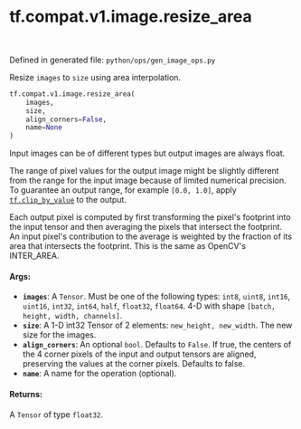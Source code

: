 <div itemscope itemtype="http://developers.google.com/ReferenceObject">
<meta itemprop="name" content="tf.compat.v1.image.resize_area" />
<meta itemprop="path" content="Stable" />
</div>

# tf.compat.v1.image.resize_area

<!-- Insert buttons -->

<table class="tfo-notebook-buttons tfo-api" align="left">
</table>

Defined in generated file: `python/ops/gen_image_ops.py`



<!-- Start diff -->
Resize `images` to `size` using area interpolation.

``` python
tf.compat.v1.image.resize_area(
    images,
    size,
    align_corners=False,
    name=None
)
```



<!-- Placeholder for "Used in" -->

Input images can be of different types but output images are always float.

The range of pixel values for the output image might be slightly different
from the range for the input image because of limited numerical precision.
To guarantee an output range, for example `[0.0, 1.0]`, apply
<a href="../../../../tf/clip_by_value.md"><code>tf.clip_by_value</code></a> to the output.

Each output pixel is computed by first transforming the pixel's footprint into
the input tensor and then averaging the pixels that intersect the footprint. An
input pixel's contribution to the average is weighted by the fraction of its
area that intersects the footprint.  This is the same as OpenCV's INTER_AREA.

#### Args:


* <b>`images`</b>: A `Tensor`. Must be one of the following types: `int8`, `uint8`, `int16`, `uint16`, `int32`, `int64`, `half`, `float32`, `float64`.
  4-D with shape `[batch, height, width, channels]`.
* <b>`size`</b>:  A 1-D int32 Tensor of 2 elements: `new_height, new_width`.  The
  new size for the images.
* <b>`align_corners`</b>: An optional `bool`. Defaults to `False`.
  If true, the centers of the 4 corner pixels of the input and output tensors are
  aligned, preserving the values at the corner pixels. Defaults to false.
* <b>`name`</b>: A name for the operation (optional).


#### Returns:

A `Tensor` of type `float32`.
